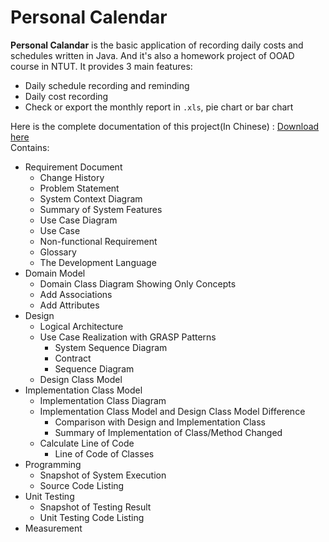 # Personal Calendar
**Personal Calandar** is the basic application of recording daily costs and schedules written in Java. And it's also a homework project of OOAD course in NTUT. It provides 3 main features:

  * Daily schedule recording and reminding
  * Daily cost recording
  * Check or export the monthly report in `.xls`, pie chart or bar chart
  
Here is the complete documentation of this project(In Chinese) : [Download here][documentation site]  
Contains:
  * Requirement Document
    * Change History
    * Problem Statement
    * System Context Diagram
    * Summary of System Features
    * Use Case Diagram
    * Use Case
    * Non-functional Requirement
    * Glossary
    * The Development Language
  * Domain Model
    * Domain Class Diagram Showing Only Concepts
    * Add Associations
    * Add Attributes
  * Design
    * Logical Architecture
    * Use Case Realization with GRASP Patterns
      * System Sequence Diagram
      * Contract
      * Sequence Diagram
    * Design Class Model
  * Implementation Class Model
    * Implementation Class Diagram
    * Implementation Class Model and Design Class Model Difference
      * Comparison with Design and Implementation Class
      * Summary of Implementation of Class/Method Changed
    * Calculate Line of Code
      * Line of Code of Classes
  * Programming
    * Snapshot of System Execution
    * Source Code Listing
  * Unit Testing
    * Snapshot of Testing Result
    * Unit Testing Code Listing
  * Measurement  

[documentation site]: (/106598048_7.docx/)
